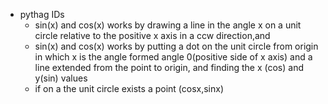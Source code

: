- pythag IDs
	- sin(x) and cos(x) works by drawing a line in the angle x on a unit circle relative to the positive x axis in a ccw direction,and
	- sin(x) and cos(x) works by putting a dot on the unit circle from origin in which x is the angle formed angle 0(positive side of x axis) and a line extended from the point to origin, and finding the x (cos) and y(sin) values
	- if on a the unit circle exists a point (cosx,sinx)